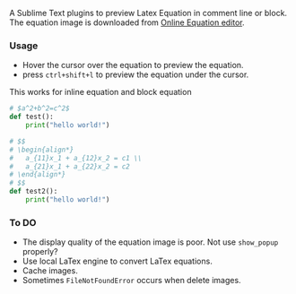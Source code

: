 A Sublime Text plugins to preview Latex Equation in comment line or block.
The equation image is downloaded from [Online Equation editor](https://www.sublimetext.com/docs/3/minihtml.html).

### Usage

- Hover the cursor over the equation to preview the equation.
- press `ctrl+shift+l` to preview the equation under the cursor.

This works for inline equation and block equation

```python
# $a^2+b^2=c^2$
def test():
    print("hello world!")

# $$
# \begin{align*}
#   a_{11}x_1 + a_{12}x_2 = c1 \\
#   a_{21}x_1 + a_{22}x_2 = c2
# \end{align*}
# $$
def test2():
    print("hello world!")
```

### To DO

- The display quality of the equation image is poor.
  Not use `show_popup` properly?
- Use local LaTex engine to convert LaTex equations.
- Cache images. 
- Sometimes `FileNotFoundError` occurs when delete images.